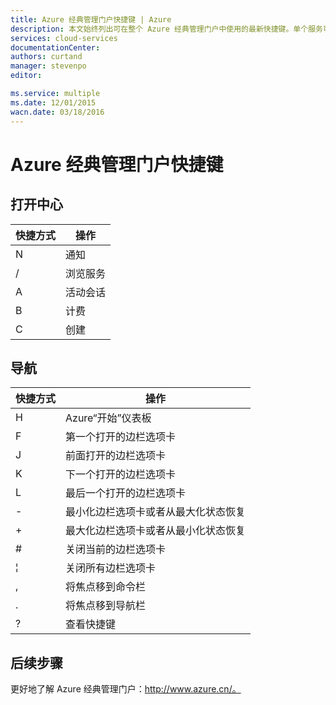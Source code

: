 ```yaml
---
title: Azure 经典管理门户快捷键 | Azure
description: 本文始终列出可在整个 Azure 经典管理门户中使用的最新快捷键。单个服务可能有其自身的专用快捷键。
services: cloud-services
documentationCenter: 
authors: curtand
manager: stevenpo
editor: 

ms.service: multiple
ms.date: 12/01/2015
wacn.date: 03/18/2016
---
```


# Azure 经典管理门户快捷键

## 打开中心

| 快捷方式 | 操作 |
|--------|----------|
| N | 通知 |
| / | 浏览服务 |
| A | 活动会话 |
| B | 计费 |
| C | 创建 |

## 导航

| 快捷方式 | 操作 |
|--------|----------|
| H | Azure“开始”仪表板 |
| F | 第一个打开的边栏选项卡 |
| J | 前面打开的边栏选项卡 |
| K | 下一个打开的边栏选项卡 |
| L | 最后一个打开的边栏选项卡 |
| - | 最小化边栏选项卡或者从最大化状态恢复 |
| + | 最大化边栏选项卡或者从最小化状态恢复 |
| # | 关闭当前的边栏选项卡 |
| ¦ | 关闭所有边栏选项卡 |
| , | 将焦点移到命令栏 |
| . | 将焦点移到导航栏 |
| ? | 查看快捷键 |

## 后续步骤

更好地了解 Azure 经典管理门户：http://www.azure.cn/。

<!---HONumber=Mooncake_0104_2016-->